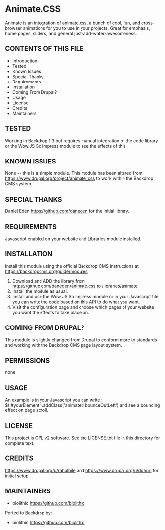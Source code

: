 Animate.CSS
===========

Animate is an integration of animate.css, a bunch of cool, fun, and cross-browser animations for you to use in your projects.
Great for emphasis, home pages, sliders, and general just-add-water-awesomeness.

CONTENTS OF THIS FILE
---------------------

 - Introduction
 - Tested
 - Known Issues
 - Special Thanks
 - Requirements
 - Installation
 - Coming From Drupal?
 - Usage
 - License
 - Credits
 - Maintainers

TESTED
-----

Working in Backdrop 1.3 but requires manual integration of the code library or the Wow.JS So Impress module to see the effects of this.

KNOWN ISSUES
---------------------

None -- this is a simple module.  This module has been altered from https://www.drupal.org/project/animate_css to work within the Backdrop CMS system.

SPECIAL THANKS
--------------

Daniel Eden <https://github.com/daneden> for the initial library.

REQUIREMENTS
------------

Javascript enabled on your website and Libraries module installed.

INSTALLATION
------------

Install this module using the official Backdrop CMS instructions at https://backdropcms.org/guide/modules

1. Download and ADD the library from https://github.com/daneden/animate.css to /libraries/animate
2. Install the module as usual.
3. Install and use the Wow JS So Impress module or in your Javascript file you can write the code based on this API to do what you want.
4. Visit the configuration page and choose which pages of your website you want the effects to take place on.

COMING FROM DRUPAL?
-------------------

This module is slightly changed from Drupal to conform more to standards and working with the Backdrop CMS page layout system.

PERMISSIONS
------------

none

USAGE
-----

An example is in your Javascript you can write : $('#yourElement').addClass('animated bounceOutLeft') and see a bouncing effect on page scroll.

LICENSE
-------

This project is GPL v2 software. See the LICENSE.txt file in this directory for complete text.

CREDITS
-----------

<https://www.drupal.org/u/rahulbile> and <https://www.drupal.org/u/ddhuri> for initial setup.

MAINTAINERS
-----------

- biolithic <https://github.com/biolithic>

Ported to Backdrop by:

- biolithic <https://github.com/biolithic>
